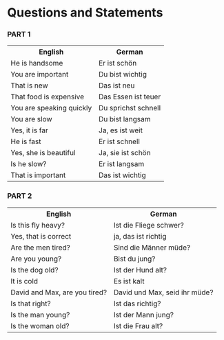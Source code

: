 # Questions and Statements

### PART 1

<table>
    <tr>
        <th>English</th>
        <th>German</th>
    </tr>
    <tr>
        <td>He is handsome</td>
        <td>Er ist schön</td>
    </tr>
    <tr>
        <td>You are important</td>
        <td>Du bist wichtig</td>
    </tr>
    <tr>
        <td>That is new</td>
        <td>Das ist neu</td>
    </tr>
    <tr>
        <td>That food is expensive</td>
        <td>Das Essen ist teuer</td>
    </tr>
    <tr>
        <td>You are speaking quickly</td>
        <td>Du sprichst schnell</td>
    </tr>
    <tr>
        <td>You are slow</td>
        <td>Du bist langsam</td>
    </tr>
    <tr>
        <td>Yes, it is far</td>
        <td>Ja, es ist weit</td>
    </tr>
    <tr>
        <td>He is fast</td>
        <td>Er ist schnell</td>
    </tr>
    <tr>
        <td>Yes, she is beautiful</td>
        <td>Ja, sie ist schön</td>
    </tr>
    <tr>
        <td>Is he slow?</td>
        <td>Er ist langsam</td>
    </tr>
    <tr>
        <td>That is important</td>
        <td>Das ist wichtig</td>
    </tr>
</table>

### PART 2

<table>
    <tr>
        <th>English</th>
        <th>German</th>
    </tr>
    <tr>
        <td>Is this fly heavy?</td>
        <td>Ist die Fliege schwer?</td>
    </tr>
    <tr>
        <td>Yes, that is correct</td>
        <td>ja, das ist richtig</td>
    </tr>
    <tr>
        <td>Are the men tired?</td>
        <td>Sind die Männer müde?</td>
    </tr>
    <tr>
        <td>Are you young?</td>
        <td>Bist du jung?</td>
    </tr>
    <tr>
        <td>Is the dog old?</td>
        <td>Ist der Hund alt?</td>
    </tr>
    <tr>
        <td>It is cold</td>
        <td>Es ist kalt</td>
    </tr>
    <tr>
        <td>David and Max, are you tired?</td>
        <td>David und Max, seid ihr müde?</td>
    </tr>
    <tr>
        <td>Is that right?</td>
        <td>Ist das richtig?</td>
    </tr>
    <tr>
        <td>Is the man young?</td>
        <td>Ist der Mann jung?</td>
    </tr>
    <tr>
        <td>Is the woman old?</td>
        <td>Ist die Frau alt?</td>
    </tr>
</table>

